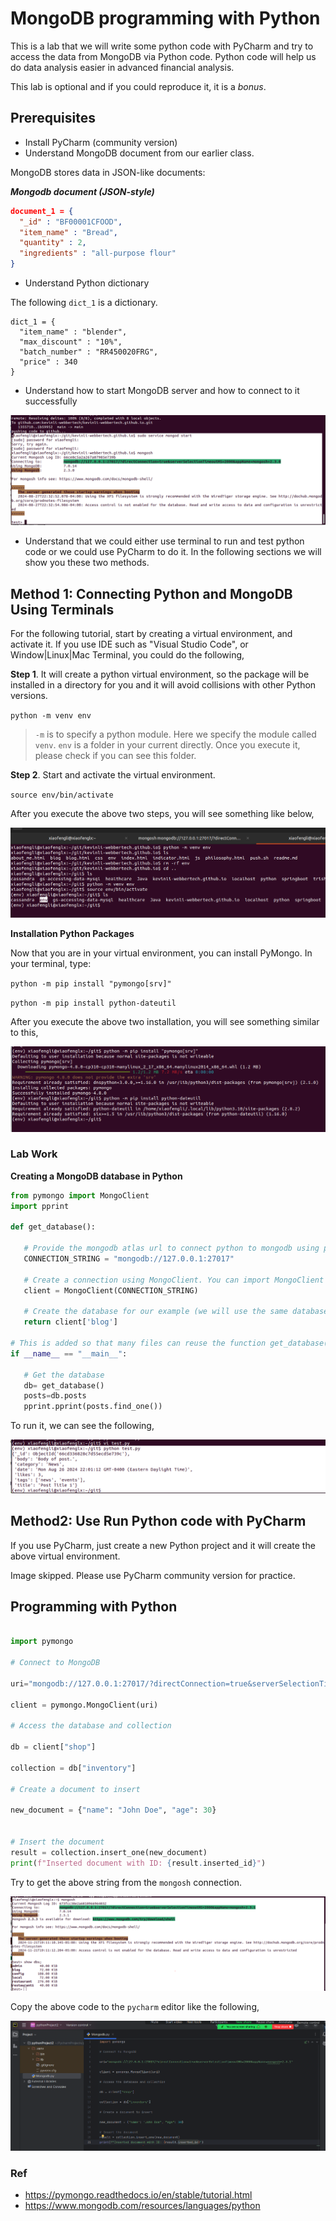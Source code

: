 # MongoDB programming with Python

This is a lab that we will write some python code with PyCharm and try to access the data from MongoDB via Python code.
Python code will help us do data analysis easier in advanced financial analysis.

This lab is optional and if you could reproduce it, it is a *bonus*.

## Prerequisites

* Install PyCharm (community version)
* Understand MongoDB document from our earlier class.

MongoDB stores data in JSON-like documents:

***Mongodb document (JSON-style)***

```json
document_1 = {
  "_id" : "BF00001CFOOD",
  "item_name" : "Bread",
  "quantity" : 2,
  "ingredients" : "all-purpose flour"
}
```

* Understand Python dictionary

The following `dict_1` is a dictionary.

```pythons
dict_1 = {
  "item_name" : "blender",
  "max_discount" : "10%",
  "batch_number" : "RR450020FRG",
  "price" : 340
}
```

* Understand how to start MongoDB server and how to connect to it successfully

![test_mongodb.png](../../../images/database/test_mongodb.png)

* Understand that we could either use terminal to run and test python code or we could use PyCharm to do it.
In the following sections we will show you these two methods.

## Method 1: Connecting Python and MongoDB Using Terminals

For the following tutorial, start by creating a virtual environment, and activate it.
If you use IDE such as "Visual Studio Code", or Window|Linux|Mac Terminal, you could do the following,

**Step 1**. It will create a python virtual environment, so the package will be installed in a directory for you and it will avoid collisions with other Python versions.

`python -m venv env`

> `-m` is to specify a python module. Here we specify the module called `venv`. 
> `env` is a folder in your current directly. Once you execute it, please check if you can see this folder.

**Step 2**. Start and activate the virtual environment.

`source env/bin/activate`

After you execute the above two steps, you will see something like below,

![python_virtual_env.png](../../../images/database/python_virtual_env.png)

**Installation Python Packages**

Now that you are in your virtual environment, you can install PyMongo. In your terminal, type:

`python -m pip install "pymongo[srv]"`

`python -m pip install python-dateutil`

After you execute the above two installation, you will see something similar to this,

![mongodb_py_packages.png](../../../images/database/mongodb_py_packages.png)

### Lab Work

**Creating a MongoDB database in Python**

```python
from pymongo import MongoClient
import pprint

def get_database():

   # Provide the mongodb atlas url to connect python to mongodb using pymongo
   CONNECTION_STRING = "mongodb://127.0.0.1:27017"

   # Create a connection using MongoClient. You can import MongoClient or use pymongo.MongoClient
   client = MongoClient(CONNECTION_STRING)

   # Create the database for our example (we will use the same database throughout the tutorial
   return client['blog']

# This is added so that many files can reuse the function get_database()
if __name__ == "__main__":

   # Get the database
   db= get_database()
   posts=db.posts
   pprint.pprint(posts.find_one())
```

To run it, we can see the following,

![mongodb_python_output.png](../../../images/database/mongodb_python_output.png)

## Method2: Use Run Python code with PyCharm

If you use PyCharm, just create a new Python project and it will create the above virtual environment.

Image skipped. Please use PyCharm community version for practice.

## Programming with Python

```python

import pymongo

# Connect to MongoDB

uri="mongodb://127.0.0.1:27017/?directConnection=true&serverSelectionTimeoutMS=2000&appName=mongosh+2.3.1"

client = pymongo.MongoClient(uri) 

# Access the database and collection

db = client["shop"] 

collection = db["inventory"] 

# Create a document to insert

new_document = {"name": "John Doe", "age": 30}


# Insert the document
result = collection.insert_one(new_document) 
print(f"Inserted document with ID: {result.inserted_id}") 
```

Try to get the above string from the `mongosh` connection.

![connection_string](../../../images/database/connection_string.png)

Copy the above code to the `pycharm` editor like the following,

![pycharm_editor](../../../images/database/pycharm_editor.png)


### Ref

- https://pymongo.readthedocs.io/en/stable/tutorial.html
- https://www.mongodb.com/resources/languages/python
